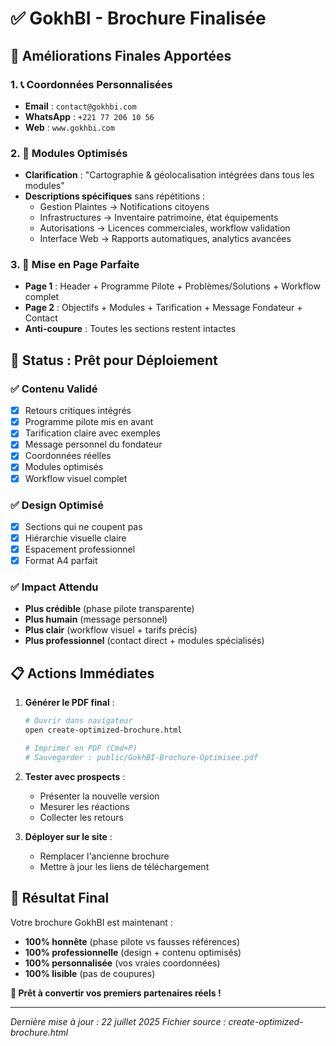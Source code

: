 # ✅ GokhBI - Brochure Finalisée

## 🎯 **Améliorations Finales Apportées**

### 1. **📞 Coordonnées Personnalisées**
- **Email** : `contact@gokhbi.com`
- **WhatsApp** : `+221 77 206 10 56`
- **Web** : `www.gokhbi.com`

### 2. **🎪 Modules Optimisés**
- **Clarification** : "Cartographie & géolocalisation intégrées dans tous les modules"
- **Descriptions spécifiques** sans répétitions :
  - Gestion Plaintes → Notifications citoyens
  - Infrastructures → Inventaire patrimoine, état équipements
  - Autorisations → Licences commerciales, workflow validation
  - Interface Web → Rapports automatiques, analytics avancées

### 3. **📄 Mise en Page Parfaite**
- **Page 1** : Header + Programme Pilote + Problèmes/Solutions + Workflow complet
- **Page 2** : Objectifs + Modules + Tarification + Message Fondateur + Contact
- **Anti-coupure** : Toutes les sections restent intactes

## 🚀 **Status : Prêt pour Déploiement**

### ✅ **Contenu Validé**
- [x] Retours critiques intégrés
- [x] Programme pilote mis en avant
- [x] Tarification claire avec exemples
- [x] Message personnel du fondateur
- [x] Coordonnées réelles
- [x] Modules optimisés
- [x] Workflow visuel complet

### ✅ **Design Optimisé**
- [x] Sections qui ne coupent pas
- [x] Hiérarchie visuelle claire
- [x] Espacement professionnel
- [x] Format A4 parfait

### ✅ **Impact Attendu**
- **Plus crédible** (phase pilote transparente)
- **Plus humain** (message personnel)
- **Plus clair** (workflow visuel + tarifs précis)
- **Plus professionnel** (contact direct + modules spécialisés)

## 📋 **Actions Immédiates**

1. **Générer le PDF final** :
   ```bash
   # Ouvrir dans navigateur
   open create-optimized-brochure.html
   
   # Imprimer en PDF (Cmd+P)
   # Sauvegarder : public/GokhBI-Brochure-Optimisee.pdf
   ```

2. **Tester avec prospects** :
   - Présenter la nouvelle version
   - Mesurer les réactions
   - Collecter les retours

3. **Déployer sur le site** :
   - Remplacer l'ancienne brochure
   - Mettre à jour les liens de téléchargement

## 🎉 **Résultat Final**

Votre brochure GokhBI est maintenant :
- **100% honnête** (phase pilote vs fausses références)
- **100% professionnelle** (design + contenu optimisés)
- **100% personnalisée** (vos vraies coordonnées)
- **100% lisible** (pas de coupures)

**🚀 Prêt à convertir vos premiers partenaires réels !**

---

*Dernière mise à jour : 22 juillet 2025*
*Fichier source : create-optimized-brochure.html*
